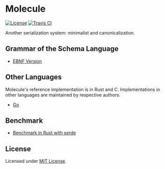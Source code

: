 # Molecule

[![License]](#license)
[![Travis CI]](https://travis-ci.com/nervosnetwork/molecule)

Another serialization system: minimalist and canonicalization.

[License]: https://img.shields.io/badge/License-MIT-blue.svg
[Travis CI]: https://img.shields.io/travis/com/nervosnetwork/molecule.svg

## Grammar of the Schema Language

- [EBNF Version](grammar/grammar.ebnf)

## Other Languages

Molecule's reference implementation is in Rust and C.
Implementations in other languages are maintained by respective authors.

- [Go](https://github.com/driftluo/moleculec-go)

## Benchmark

- [Benchmark in Rust with serde](https://github.com/nervosnetwork/serde_bench)

## License

Licensed under [MIT License].

[MIT License]: LICENSE
